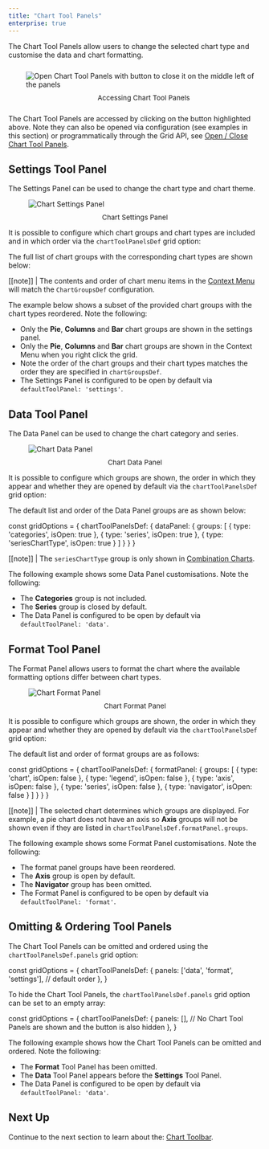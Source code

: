 ```yaml
---
title: "Chart Tool Panels"
enterprise: true
---
```


The Chart Tool Panels allow users to change the selected chart type and customise the data and chart formatting. 

<div style="display: flex; margin-bottom: 25px; margin-top: 25px; margin-left: 35px">
    <figure style="flex: 3; margin: 0;">
        <img src="resources/chart-tool-panels.png" alt="Open Chart Tool Panels with button to close it on the middle left of the panels"/>
        <figcaption style="text-align: center; font-size: 0.85rem; margin-top: 10px;">Accessing Chart Tool Panels</figcaption>
    </figure>
</div>

The Chart Tool Panels are accessed by clicking on the button highlighted above. Note they can also be opened 
via configuration (see examples in this section) or programmatically through the Grid API, see [Open / Close Chart Tool Panels](/integrated-charts-api-chart-tool-panel/#opening-and-closing-the-chart-tool-panel-via-grid-api/).

## Settings Tool Panel

The Settings Panel can be used to change the chart type and chart theme.

<figure style="flex: 3;">
    <img src="resources/settings-panel.png" alt="Chart Settings Panel"/>
    <figcaption style="text-align: center; font-size: 0.85rem; margin-top: 10px;">Chart Settings Panel</figcaption>
</figure>

It is possible to configure which chart groups and chart types are included and in which order via the `chartToolPanelsDef` grid option: 

<api-documentation source='grid-options/properties.json' section='charts' names='["chartToolPanelsDef"]' ></api-documentation>

The full list of chart groups with the corresponding chart types are shown below:

<interface-documentation interfaceName="ChartGroupsDef" config='{"description":"", "asCode":true, "lineBetweenProps": false}'></interface-documentation>

[[note]]
| The contents and order of chart menu items in the [Context Menu](/context-menu/) will match the `ChartGroupsDef` configuration.

The example below shows a subset of the provided chart groups with the chart types reordered. Note the following:

* Only the **Pie**, **Columns** and **Bar** chart groups are shown in the settings panel.
* Only the **Pie**, **Columns** and **Bar** chart groups are shown in the Context Menu when you right click the grid.
* Note the order of the chart groups and their chart types matches the order they are specified in `chartGroupsDef`.
* The Settings Panel is configured to be open by default via `defaultToolPanel: 'settings'`.

<grid-example title='Settings Tool Panel Customisation' name='settings-panel-customisation' type='generated' options='{ "enterprise": true, "modules": ["clientside", "menu", "charts"] }'></grid-example>

## Data Tool Panel

The Data Panel can be used to change the chart category and series.

<figure style="flex: 3;">
    <img src="resources/data-panel.png" alt="Chart Data Panel"/>
    <figcaption style="text-align: center; font-size: 0.85rem; margin-top: 10px;">Chart Data Panel</figcaption>
</figure>

It is possible to configure which groups are shown, the order in which they appear and whether they are opened by default via the `chartToolPanelsDef` grid option:

<api-documentation source='grid-options/properties.json' section='charts' names='["chartToolPanelsDef"]' ></api-documentation>

The default list and order of the Data Panel groups are as shown below:

<snippet>
const gridOptions = {
    chartToolPanelsDef: {
        dataPanel: {
            groups: [
                { type: 'categories', isOpen: true },
                { type: 'series', isOpen: true },
                { type: 'seriesChartType', isOpen: true }
            ]
        }
    }
}
</snippet>

[[note]]
| The `seriesChartType` group is only shown in [Combination Charts](/integrated-charts-api-range-chart/#combination-charts/).

The following example shows some Data Panel customisations. Note the following:

* The **Categories** group is not included.
* The **Series** group is closed by default.
* The Data Panel is configured to be open by default via `defaultToolPanel: 'data'`.

<grid-example title='Data Tool Panel Customisation' name='data-panel-customisation' type='generated' options='{ "enterprise": true, "modules": ["clientside", "menu", "charts"] }'></grid-example>

## Format Tool Panel

The Format Panel allows users to format the chart where the available formatting options differ between chart types.

<figure style="flex: 3;">
    <img src="resources/format-panel.png" alt="Chart Format Panel"/>
    <figcaption style="text-align: center; font-size: 0.85rem; margin-top: 10px;">Chart Format Panel</figcaption>
</figure>

It is possible to configure which groups are shown, the order in which they appear and whether they are opened by default via the `chartToolPanelsDef` grid option:

<api-documentation source='grid-options/properties.json' section='charts' names='["chartToolPanelsDef"]' ></api-documentation>

The default list and order of format groups are as follows:

<snippet>
const gridOptions = {
    chartToolPanelsDef: {
        formatPanel: {
            groups: [
                { type: 'chart', isOpen: false },
                { type: 'legend', isOpen: false },
                { type: 'axis', isOpen: false },
                { type: 'series', isOpen: false },
                { type: 'navigator', isOpen: false }
            ]
        }
    }
}
</snippet>

[[note]]
| The selected chart determines which groups are displayed. For example, a pie chart does not have an axis so **Axis** groups will not be shown even if they are listed in `chartToolPanelsDef.formatPanel.groups`.

The following example shows some Format Panel customisations. Note the following:

* The format panel groups have been reordered.
* The **Axis** group is open by default.
* The **Navigator** group has been omitted.
* The Format Panel is configured to be open by default via `defaultToolPanel: 'format'`.

<grid-example title='Format Tool Panel Customisation' name='format-panel-customisation' type='generated' options='{ "enterprise": true, "modules": ["clientside", "menu", "charts"] }'></grid-example>

## Omitting & Ordering Tool Panels 

The Chart Tool Panels can be omitted and ordered using the `chartToolPanelsDef.panels` grid option:

<snippet>
const gridOptions = {
    chartToolPanelsDef: {
        panels: ['data', 'format', 'settings'], // default order
    },
}
</snippet>

To hide the Chart Tool Panels, the `chartToolPanelsDef.panels` grid option can be set to an empty array:

<snippet>
const gridOptions = {
    chartToolPanelsDef: {
        panels: [], // No Chart Tool Panels are shown and the button is also hidden
    },
}
</snippet>


The following example shows how the Chart Tool Panels can be omitted and ordered. Note the following:

* The **Format** Tool Panel has been omitted.
* The **Data** Tool Panel appears before the **Settings** Tool Panel.
* The Data Panel is configured to be open by default via `defaultToolPanel: 'data'`.

<grid-example title='Omitting & Ordering Tool Panels' name='omitting-ordering-tool-panels' type='generated' options='{ "enterprise": true, "modules": ["clientside", "menu", "charts"] }'></grid-example>

## Next Up

Continue to the next section to learn about the: [Chart Toolbar](/integrated-charts-toolbar/).

